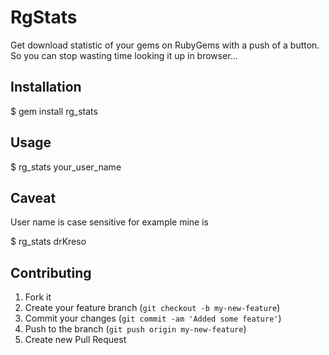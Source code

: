 # RgStats

Get download statistic of your gems on RubyGems with a push of a button. So you can stop wasting time looking it up in browser...

## Installation

  $ gem install rg_stats

## Usage

  $ rg_stats your_user_name

## Caveat 

User name is case sensitive for example mine is 

  $ rg_stats drKreso

## Contributing

1. Fork it
2. Create your feature branch (`git checkout -b my-new-feature`)
3. Commit your changes (`git commit -am 'Added some feature'`)
4. Push to the branch (`git push origin my-new-feature`)
5. Create new Pull Request

